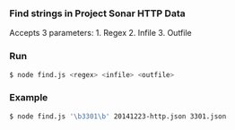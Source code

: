 ### Find strings in Project Sonar HTTP Data ###

Accepts 3 parameters: 1. Regex 2. Infile 3. Outfile

### Run ###

```bash
$ node find.js <regex> <infile> <outfile>
```

### Example ###

```bash
$ node find.js '\b3301\b' 20141223-http.json 3301.json
```
